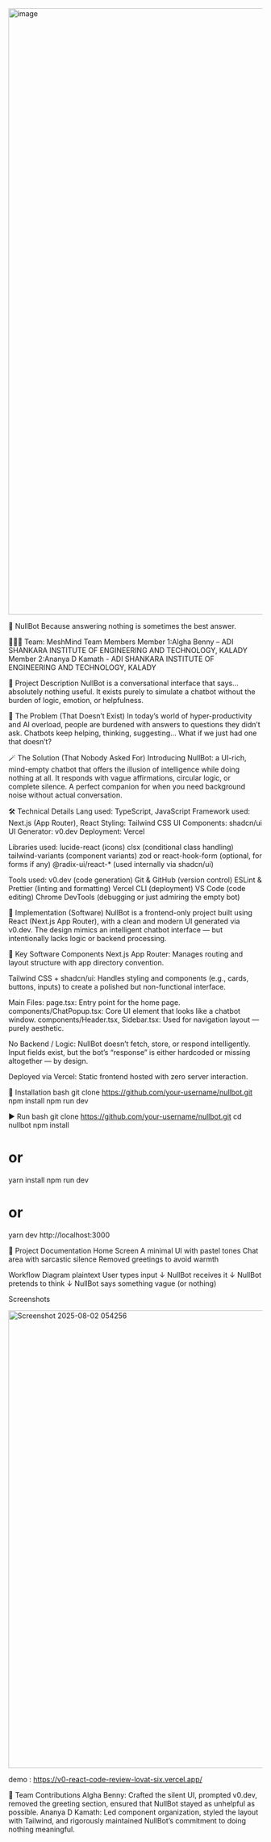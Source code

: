 <img width="3188" height="1202" alt="image" src="https://github.com/user-attachments/assets/3f7f4c54-151c-40f2-8fa1-4cf78dc604da" />

🤖 NullBot
Because answering nothing is sometimes the best answer.

🧑‍🤝‍🧑 Team: MeshMind
Team Members
Member 1:Algha Benny – ADI SHANKARA INSTITUTE OF ENGINEERING AND TECHNOLOGY, KALADY
Member 2:Ananya D Kamath -  ADI SHANKARA INSTITUTE OF ENGINEERING AND TECHNOLOGY, KALADY


💭 Project Description
NullBot is a conversational interface that says… absolutely nothing useful. It exists purely to simulate a chatbot without the burden of logic, emotion, or helpfulness.


🚫 The Problem (That Doesn’t Exist)
In today’s world of hyper-productivity and AI overload, people are burdened with answers to questions they didn’t ask. Chatbots keep helping, thinking, suggesting...
What if we just had one that doesn’t?

🪄 The Solution (That Nobody Asked For)
Introducing NullBot: a UI-rich, mind-empty chatbot that offers the illusion of intelligence while doing nothing at all. It responds with vague affirmations, circular logic, or complete silence.
A perfect companion for when you need background noise without actual conversation.

🛠️ Technical Details
Lang used: TypeScript, JavaScript
Framework used: Next.js (App Router), React
Styling: Tailwind CSS
UI Components: shadcn/ui
UI Generator: v0.dev
Deployment: Vercel

Libraries used:
lucide-react (icons)
clsx (conditional class handling)
tailwind-variants (component variants)
zod or react-hook-form (optional, for forms if any)
@radix-ui/react-* (used internally via shadcn/ui)

Tools used:
v0.dev (code generation)
Git & GitHub (version control)
ESLint & Prettier (linting and formatting)
Vercel CLI (deployment)
VS Code (code editing)
Chrome DevTools (debugging or just admiring the empty bot)


🧩 Implementation (Software)
NullBot is a frontend-only project built using React (Next.js App Router), with a clean and modern UI generated via v0.dev. The design mimics an intelligent chatbot interface — but intentionally lacks logic or backend processing.

🔧 Key Software Components
Next.js App Router:
Manages routing and layout structure with app directory convention.

Tailwind CSS + shadcn/ui:
Handles styling and components (e.g., cards, buttons, inputs) to create a polished but non-functional interface.

Main Files:
page.tsx: Entry point for the home page.
components/ChatPopup.tsx: Core UI element that looks like a chatbot window.
components/Header.tsx, Sidebar.tsx: Used for navigation layout — purely aesthetic.

No Backend / Logic:
NullBot doesn’t fetch, store, or respond intelligently. Input fields exist, but the bot’s “response” is either hardcoded or missing altogether — by design.

Deployed via Vercel:
Static frontend hosted with zero server interaction.


🚀 Installation
bash
git clone https://github.com/your-username/nullbot.git
npm install
npm run dev

▶️ Run
bash
git clone https://github.com/your-username/nullbot.git
cd nullbot
npm install
# or
yarn install
npm run dev
# or
yarn dev
http://localhost:3000


📸 Project Documentation
Home Screen
A minimal UI with pastel tones
Chat area with sarcastic silence
Removed greetings to avoid warmth

Workflow Diagram
plaintext
User types input
        ↓
NullBot receives it
        ↓
NullBot pretends to think
        ↓
NullBot says something vague (or nothing)

Screenshots


<img width="1116" height="907" alt="Screenshot 2025-08-02 054256" src="https://github.com/user-attachments/assets/286a2575-fe98-49e6-9545-8d1834dfabd8" />

demo : https://v0-react-code-review-lovat-six.vercel.app/

👥 Team Contributions
Algha Benny: Crafted the silent UI, prompted v0.dev, removed the greeting section, ensured that NullBot stayed as unhelpful as possible.
Ananya D Kamath: Led component organization, styled the layout with Tailwind, and rigorously maintained NullBot’s commitment to doing nothing meaningful.




